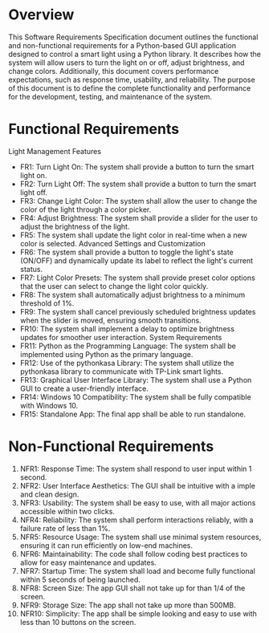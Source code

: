 # Overview
This Software Requirements Specification document outlines the functional and non-functional requirements for a Python-based GUI application designed to control a smart light using a Python library. It describes how the system will allow users to turn the light on or off, adjust brightness, and change colors. Additionally, this document covers performance expectations, such as response time, usability, and reliability. The purpose of this document is to define the complete functionality and performance for the development, testing, and maintenance of the system.
# Functional Requirements
Light Management Features
- FR1: Turn Light On: The system shall provide a button to turn the smart light on.
- FR2: Turn Light Off: The system shall provide a button to turn the smart light off.
- FR3: Change Light Color: The system shall allow the user to change the color of the light through a color picker.
- FR4: Adjust Brightness: The system shall provide a slider for the user to adjust the brightness of the light.
- FR5: The system shall update the light color in real-time when a new color is selected.
Advanced Settings and Customization
- FR6: The system shall provide a button to toggle the light's state (ON/OFF) and dynamically update its label to reflect the light's current status.
- FR7: Light Color Presets: The system shall provide preset color options that the user can select to change the light color quickly.
- FR8: The system shall automatically adjust brightness to a minimum threshold of 1%.
- FR9: The system shall cancel previously scheduled brightness updates when the slider is moved, ensuring smooth transitions.
- FR10: The system shall implement a delay to optimize brightness updates for smoother user interaction.
System Requirements
- FR11: Python as the Programming Language: The system shall be implemented using Python as the primary language.
- FR12: Use of the pythonkasa Library: The system shall utilize the pythonkasa library to communicate with TP-Link smart lights.
- FR13: Graphical User Interface Library: The system shall use a Python GUI to create a user-friendly interface.
- FR14: Windows 10 Compatibility: The system shall be fully compatible with Windows 10.
- FR15: Standalone App: The final app shall be able to run standalone.

# Non-Functional Requirements
1. NFR1: Response Time: The system shall respond to user input within 1 second.
2. NFR2: User Interface Aesthetics: The GUI shall be intuitive with a imple and clean design.
3. NFR3: Usability: The system shall be easy to use, with all major actions accessible within two clicks.
4. NFR4: Reliability: The system shall perform interactions reliably, with a failure rate of less than 1%.
5. NFR5: Resource Usage: The system shall use minimal system resources, ensuring it can run efficiently on low-end machines.
6. NFR6: Maintainability: The code shall follow coding best practices to allow for easy maintenance and updates.
7. NFR7: Startup Time: The system shall load and become fully functional within 5 seconds of being launched.
8. NFR8: Screen Size: The app GUI shall not take up for than 1/4 of the screen.
9. NFR9: Storage Size: The app shall not take up more than 500MB.
10. NFR10: Simplicity: The app shall be simple looking and easy to use with less than 10 buttons on the screen.

